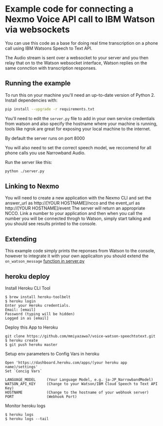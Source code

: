 # Example code for connecting a Nexmo Voice API call to IBM Watson via websockets

You can use this code as a base for doing real time transcription on a phone call using IBM Watsons Speech to Text API.

The Audio stream is sent over a websocket to your server and you then relay that on to the Watson websocket interface, Watson replies on the same connction with transcription responses.

## Running the example

To run this on your machine you'll need an up-to-date version of Python 2. Install dependencies with:

```bash
pip install --upgrade -r requirements.txt
```

You'll need to edit the `server.py` file to add in your own service credentials from watson and also specify the hostname where your machine is running, tools like ngrok are great for exposing your local machine to the internet.

By default the server runs on port 8000

You will also need to set the correct speech model, we reccomend for all phone calls you use Narrowband Audio.

Run the server like this:
```bash
python ./server.py 

```

## Linking to Nexmo 
You will need to create a new application with the Nexmo CLI and set the answer_url as http://[YOUR HOSTNAME]/ncco and the event_url as  http://[YOUR HOSTNAME]/event
The server will return an appropriate NCCO.
Link a number to your application and then when you call the number you will be connected throgh to Watson, simply start talking and you should see results printed to the console.


## Extending 
This example code simply prints the reponses from Watson to the console, however to integrate it with your own applicaiton you should extend the `on_watson_message` [function in server.py](https://github.com/nexmo-community/voice-watson-speechtotext/blob/master/server.py#L94)

## heroku deploy

Install Heroku CLI Tool

    $ brew install heroku-toolbelt
    $ heroku login
    Enter your Heroku credentials.
    Email: [email]
    Password (typing will be hidden)
    Logged in as [email]
    
Deploy this App to Heroku

    git clone https://github.com/mmiyazawa7/voice-watson-speechtotext.git
    $ heroku create
    $ git push heroku master
    
Setup env parameters to Config Vars in heroku

    Open 'https://dashboard.heroku.com/apps/(your heroku app name)/settings'
    Set `Concig Vars`
    
    LANGUAGE_MODEL     (Your Language Model, e.g. ja-JP_NarrowbandModel)
    WATSON_API_KEY     (Change to your Watson/IBM Cloud Speech to Text API Key)
    HOSTNAME           (Change to the hostname of your webhook server)
    PORT               (Webhook Port) 
    
Monitor heroku logs

    $ heroku logs
    $ heroku logs --tail